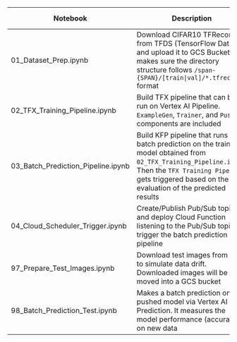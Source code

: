 Notebook | Description | Colab Link
--- | --- | --- | 
01_Dataset_Prep.ipynb | Download CIFAR10 TFRecord from TFDS (TensorFlow Dataset) and upload it to GCS Bucket. It makes sure the directory structure follows `/span-{SPAN}/[train\|val]/*.tfrecord` format | [![Open In Collab](https://colab.research.google.com/assets/colab-badge.svg)](http://colab.research.google.com/github/deep-diver/Continuous-Adaptation-for-Machine-Learning-System-to-Data-Changes/blob/main/notebooks/01_Dataset_Prep.ipynb)
02_TFX_Training_Pipeline.ipynb | Build TFX pipeline that can be run on Vertex AI Pipeline. `ExampleGen`, `Trainer`, and `Pusher` components are included | [![Open In Collab](https://colab.research.google.com/assets/colab-badge.svg)](http://colab.research.google.com/github/deep-diver/Continuous-Adaptation-for-Machine-Learning-System-to-Data-Changes/blob/main/notebooks/02_TFX_Training_Pipeline.ipynb)
03_Batch_Prediction_Pipeline.ipynb | Build KFP pipeline that runs batch prediction on the trained model obtained from `02_TFX_Training_Pipeline.ipynb`. Then the `TFX Training Pipeline` gets triggered based on the evaluation of the predicted results | [![Open In Collab](https://colab.research.google.com/assets/colab-badge.svg)](http://colab.research.google.com/github/deep-diver/Continuous-Adaptation-for-Machine-Learning-System-to-Data-Changes/blob/main/notebooks/03_Batch_Prediction_Pipeline.ipynb)
04_Cloud_Scheduler_Trigger.ipynb | Create/Publish Pub/Sub topic, and deploy Cloud Function listening to the Pub/Sub topic to trigger the batch prediction pipeline | [![Open In Collab](https://colab.research.google.com/assets/colab-badge.svg)](http://colab.research.google.com/github/deep-diver/Continuous-Adaptation-for-Machine-Learning-System-to-Data-Changes/blob/main/notebooks/04_Cloud_Scheduler_Trigger.ipynb)
97_Prepare_Test_Images.ipynb | Download test images from [Bing](https://www.bing.com/) to simulate data drift. Downloaded images will be moved into a GCS bucket | [![Open In Collab](https://colab.research.google.com/assets/colab-badge.svg)](http://colab.research.google.com/github/deep-diver/Continuous-Adaptation-for-Machine-Learning-System-to-Data-Changes/blob/main/notebooks/97_Prepare_Test_Images.ipynb)
98_Batch_Prediction_Test.ipynb | Makes a batch prediction on a pushed model via Vertex AI Prediction. It measures the model performance (accuracy) on new data | [![Open In Collab](https://colab.research.google.com/assets/colab-badge.svg)](http://colab.research.google.com/github/deep-diver/Continuous-Adaptation-for-Machine-Learning-System-to-Data-Changes/blob/main/notebooks/98_Batch_Prediction_Test.ipynb)
